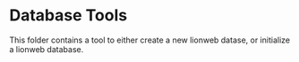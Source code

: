 # Database Tools

This folder contains a tool to either create a new lionweb datase,
or initialize a lionweb database.

